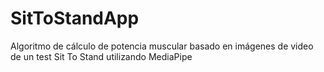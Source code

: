 # SitToStandApp
 Algoritmo de cálculo de potencia muscular basado en imágenes de video de un test Sit To Stand utilizando MediaPipe
